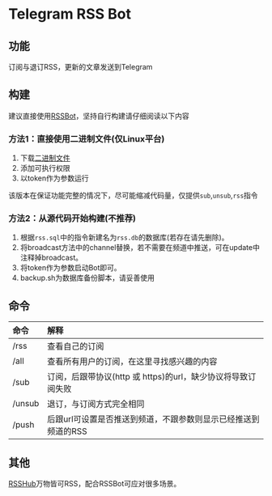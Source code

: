 # Telegram RSS Bot

## 功能
订阅与退订RSS，更新的文章发送到Telegram

## 构建
建议直接使用[RSSBot](https://t.me/PythonRssBot)，坚持自行构建请仔细阅读以下内容
### 方法1：直接使用二进制文件(仅Linux平台)
1. 下载[二进制文件](https://github.com/nierunjie/rssbot/releases/download/v1.0/rssbot)
1. 添加可执行权限
1. 以token作为参数运行

该版本在保证功能完整的情况下，尽可能缩减代码量，仅提供`sub`,`unsub`,`rss`指令

### 方法2：从源代码开始构建(不推荐)
1. 根据`rss.sql`中的指令新建名为`rss.db`的数据库(若存在请先删除)。
1. 将broadcast方法中的channel替换，若不需要在频道中推送，可在update中注释掉broadcast。
1. 将token作为参数启动Bot即可。
1. backup.sh为数据库备份脚本，请妥善使用

## 命令
|命令|解释|
|:-|:-|
|/rss|查看自己的订阅|
|/all|查看所有用户的订阅，在这里寻找感兴趣的内容|
|/sub|订阅，后跟带协议(http 或 https)的url，缺少协议将导致订阅失败|
|/unsub|退订，与订阅方式完全相同|
|/push|后跟url可设置是否推送到频道，不跟参数则显示已经推送到频道的RSS|

## 其他
[RSSHub](https://docs.rsshub.app/)万物皆可RSS，配合RSSBot可应对很多场景。

